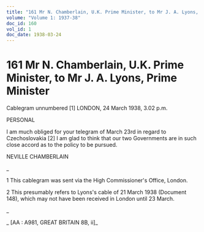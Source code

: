 ```yaml
---
title: "161 Mr N. Chamberlain, U.K. Prime Minister, to Mr J. A. Lyons, Prime Minister"
volume: "Volume 1: 1937-38"
doc_id: 160
vol_id: 1
doc_date: 1938-03-24
---
```


# 161 Mr N. Chamberlain, U.K. Prime Minister, to Mr J. A. Lyons, Prime Minister

Cablegram unnumbered [1] LONDON, 24 March 1938, 3.02 p.m.

PERSONAL

I am much obliged for your telegram of March 23rd in regard to Czechoslovakia [2] I am glad to think that our two Governments are in such close accord as to the policy to be pursued.

NEVILLE CHAMBERLAIN

_

1 This cablegram was sent via the High Commissioner's Office, London.

2 This presumably refers to Lyons's cable of 21 March 1938 (Document 148), which may not have been received in London until 23 March.

_

_ [AA : A981, GREAT BRITAIN 8B, ii]_
